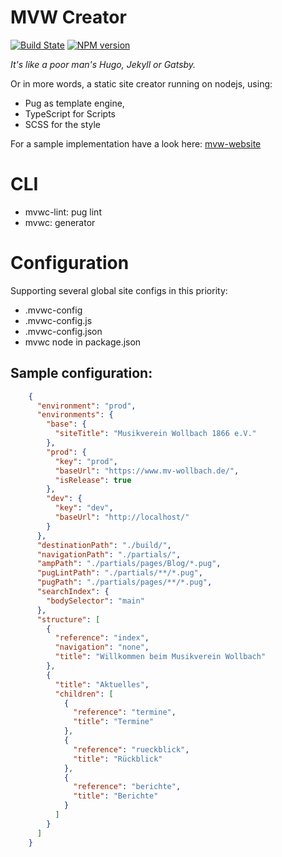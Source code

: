 # MVW Creator

[![Build State](https://github.com/Tiliavir/mvw-creator/workflows/Node%20CI/badge.svg)](https://github.com/Tiliavir/mvw-creator/actions)
[![NPM version](https://img.shields.io/npm/v/mvw-creator.svg?style=flat)](https://www.npmjs.com/package/mvw-creator)

*It's like a poor man's Hugo, Jekyll or Gatsby.*

Or in more words, a static site creator running on nodejs, using:
- Pug as template engine,
- TypeScript for Scripts
- SCSS for the style

For a sample implementation have a look here: [mvw-website](https://github.com/Tiliavir/mvw-website)

# CLI
- mvwc-lint: pug lint
- mvwc: generator

# Configuration
Supporting several global site configs in this priority:
  - .mvwc-config
  - .mvwc-config.js
  - .mvwc-config.json
  - mvwc node in package.json

## Sample configuration:

```json
    {
      "environment": "prod",
      "environments": {
        "base": {
          "siteTitle": "Musikverein Wollbach 1866 e.V."
        },
        "prod": {
          "key": "prod",
          "baseUrl": "https://www.mv-wollbach.de/",
          "isRelease": true
        },
        "dev": {
          "key": "dev",
          "baseUrl": "http://localhost/"
        }
      },
      "destinationPath": "./build/",
      "navigationPath": "./partials/",
      "ampPath": "./partials/pages/Blog/*.pug",
      "pugLintPath": "./partials/**/*.pug",
      "pugPath": "./partials/pages/**/*.pug",
      "searchIndex": {
        "bodySelector": "main"
      },
      "structure": [
        {
          "reference": "index",
          "navigation": "none",
          "title": "Willkommen beim Musikverein Wollbach"
        },
        {
          "title": "Aktuelles",
          "children": [
            {
              "reference": "termine",
              "title": "Termine"
            },
            {
              "reference": "rueckblick",
              "title": "Rückblick"
            },
            {
              "reference": "berichte",
              "title": "Berichte"
            }
          ]
        }
      ]
    }
```
